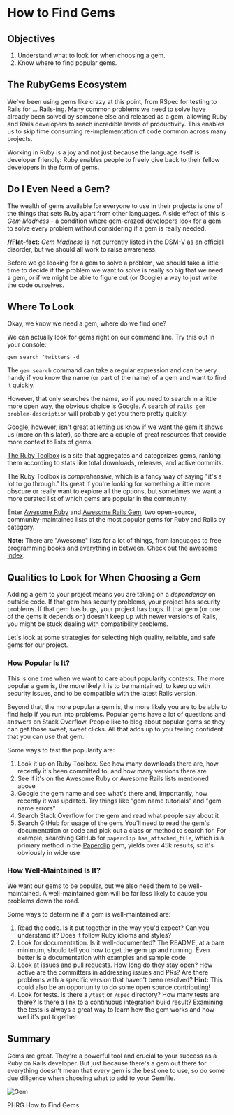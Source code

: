 # How to Find Gems

## Objectives

1. Understand what to look for when choosing a gem.
2. Know where to find popular gems.

## The RubyGems Ecosystem

We've been using gems like crazy at this point, from RSpec for testing to Rails for ... Rails-ing. Many common problems we need to solve have already been solved by someone else and released as a gem, allowing Ruby and Rails developers to reach incredible levels of productivity. This enables us to skip time consuming re-implementation of code common across many projects.

Working in Ruby is a joy and not just because the language itself is developer friendly: Ruby enables people to freely give back to their fellow developers in the form of gems.

## Do I Even Need a Gem?

The wealth of gems available for everyone to use in their projects is one of the things that sets Ruby apart from other languages. A side effect of this is *Gem Madness* - a condition where gem-crazed developers look for a gem to solve every problem without considering if a gem is really needed.

**//Flat-fact:** *Gem Madness* is not currently listed in the DSM-V as an official disorder, but we should all work to raise awareness.

Before we go looking for a gem to solve a problem, we should take a little time to decide if the problem we want to solve is really so big that we need a gem, or if we might be able to figure out (or Google) a way to just write the code ourselves.

## Where To Look

Okay, we know we need a gem, where do we find one?

We can actually look for gems right on our command line. Try this out in your console:

`gem search ^twitter$ -d`

The `gem search` command can take a regular expression and can be very handy if you know the name (or part of the name) of a gem and want to find it quickly.

However, that only searches the name, so if you need to search in a little more open way, the obvious choice is Google. A search of `rails gem problem-description` will probably get you there pretty quickly.

Google, however, isn't great at letting us know if we want the gem it shows us (more on this later), so there are a couple of great resources that provide more context to lists of gems.

[The Ruby Toolbox][ruby_toolbox] is a site that aggregates and categorizes gems, ranking them according to stats like total downloads, releases, and active commits.

The Ruby Toolbox is *comprehensive*, which is a fancy way of saying "it's a lot to go through." Its great if you're looking for something a little more obscure or really want to explore all the options, but sometimes we want a more curated list of which gems are popular in the community.

Enter [Awesome Ruby][awesome_ruby] and [Awesome Rails Gem][awesome_rails], two open-source, community-maintained lists of the most popular gems for Ruby and Rails by category.

**Note:** There are "Awesome" lists for a lot of things, from languages to free programming books and everything in between. Check out the [awesome index][awesome_index].

## Qualities to Look for When Choosing a Gem

Adding a gem to your project means you are taking on a *dependency* on outside code. If that gem has security problems, your project has security problems. If that gem has bugs, your project has bugs. If that gem (or one of the gems it depends on) doesn't keep up with newer versions of Rails, you might be stuck dealing with compatibility problems.

Let's look at some strategies for selecting high quality, reliable, and safe gems for our project.

### How Popular Is It?

This is one time when we want to care about popularity contests. The more popular a gem is, the more likely it is to be maintained, to keep up with security issues, and to be compatible with the latest Rails version.

Beyond that, the more popular a gem is, the more likely you are to be able to find help if you run into problems. Popular gems have a lot of questions and answers on Stack Overflow. People like to blog about popular gems so they can get those sweet, sweet clicks. All that adds up to you feeling confident that you can use that gem.

Some ways to test the popularity are:

1. Look it up on Ruby Toolbox. See how many downloads there are, how recently it's been committed to, and how many versions there are
2. See if it's on the Awesome Ruby or Awesome Rails lists mentioned above
3. Google the gem name and see what's there and, importantly, how recently it was updated. Try things like "gem name tutorials" and "gem name errors"
4. Search Stack Overflow for the gem and read what people say about it
5. Search GitHub for usage of the gem. You'll need to read the gem's documentation or code and pick out a class or method to search for. For example, searching GitHub for `paperclip has_attached_file`, which is a primary method in the [Paperclip][paperclip] gem, yields over 45k results, so it's obviously in wide use

### How Well-Maintained Is It?

We want our gems to be popular, but we also need them to be well-maintained. A well-maintained gem will be far less likely to cause you problems down the road.

Some ways to determine if a gem is well-maintained are:

1. Read the code. Is it put together in the way you'd expect? Can you understand it? Does it follow Ruby idioms and styles?
2. Look for documentation. Is it well-documented? The README, at a bare minimum, should tell you how to get the gem up and running. Even better is a documentation with examples and sample code
3. Look at issues and pull requests. How long do they stay open? How active are the committers in addressing issues and PRs? Are there problems with a specific version that haven't been resolved? **Hint:** This could also be an opportunity to do some open source contributing!
4. Look for tests. Is there a `/test` or `/spec` directory? How many tests are there? Is there a link to a continuous integration build result? Examining the tests is always a great way to learn how the gem works and how well it's put together

## Summary

Gems are great. They're a powerful tool and crucial to your success as a Ruby on Rails developer. But just because there's a gem out there for everything doesn't mean that every gem is the best one to use, so do some due diligence when choosing what to add to your Gemfile.

![Gem](http://i.imgur.com/6ipUqve.gif)

[ruby_toolbox]: https://www.ruby-toolbox.com/
[awesome_ruby]: https://github.com/markets/awesome-ruby
[awesome_rails]: https://github.com/hothero/awesome-rails-gem
[paperclip]: https://github.com/thoughtbot/paperclip
[awesome_index]: https://github.com/sindresorhus/awesome

<p data-visibility='hidden'>PHRG How to Find Gems</p>